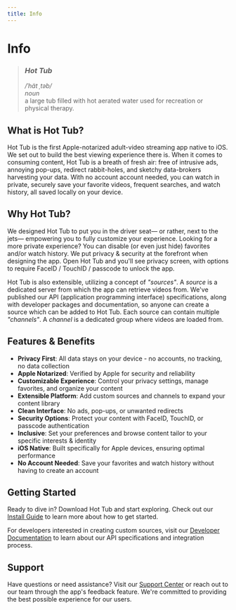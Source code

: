 ```yaml
---
title: Info
---
```


# Info

> ### _Hot Tub_
>
> _/ˈhät ˌtəb/_<br>_noun_<br>
> a large tub filled with hot aerated water used for recreation or physical therapy.

## What is Hot Tub?

Hot Tub is the first Apple-notarized adult-video streaming app native to iOS. We set out to build the best viewing experience there is. When it comes to consuming content, Hot Tub is a breath of fresh air: free of intrusive ads, annoying pop-ups, redirect rabbit-holes, and sketchy data-brokers harvesting your data. With no account account needed, you can watch in private, securely save your favorite videos, frequent searches, and watch history, all saved locally on your device.

## Why Hot Tub?

We designed Hot Tub to put you in the driver seat— or rather, next to the jets— empowering you to fully customize your experience. Looking for a more private experience? You can disable (or even just hide) favorites and/or watch history. We put privacy & security at the forefront when designing the app. Open Hot Tub and you'll see privacy screen, with options to require FaceID / TouchID / passcode to unlock the app.

Hot Tub is also extensible, utilizing a concept of _"sources"_. A _source_ is a dedicated server from which the app can retrieve videos from. We've published our API (application programming interface) specifications, along with developer packages and documentation, so anyone can create a source which can be added to Hot Tub. Each source can contain multiple _"channels"_. A _channel_ is a dedicated group where videos are loaded from.

## Features & Benefits

- **Privacy First**: All data stays on your device - no accounts, no tracking, no data collection
- **Apple Notarized**: Verified by Apple for security and reliability
- **Customizable Experience**: Control your privacy settings, manage favorites, and organize your content
- **Extensible Platform**: Add custom sources and channels to expand your content library
- **Clean Interface**: No ads, pop-ups, or unwanted redirects
- **Security Options**: Protect your content with FaceID, TouchID, or passcode authentication
- **Inclusive**: Set your preferences and browse content tailor to your specific interests & identity
- **iOS Native**: Built specifically for Apple devices, ensuring optimal performance
- **No Account Needed**: Save your favorites and watch history without having to create an account

## Getting Started

Ready to dive in? Download Hot Tub and start exploring. Check out our [Install Guide](/install) to learn more about how to get started.

For developers interested in creating custom sources, visit our [Developer Documentation](/developers) to learn about our API specifications and integration process.

## Support

Have questions or need assistance? Visit our [Support Center](/faq) or reach out to our team through the app's feedback feature. We're committed to providing the best possible experience for our users.
